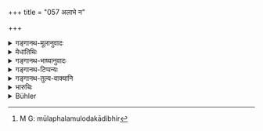 +++
title = "057 अलाभे न"

+++

<details><summary>गङ्गानथ-मूलानुवादः</summary>

He shall not be sorry at not obtaining alms; nor shall he rejoice at obtaining it; he shall have only what suffices to sustain his life, and be free from all attachment to his accessories.—(57)
</details>

<details><summary>मेधातिथिः</summary>

ईदृशे काले यदि कुतश्चिन् न लभ्यते तदा **विषादश्** चित्तपरिखेदो न ग्रहीतव्यः । लाभालाभयोर् हर्षविषादौ न ग्राह्यौ । **प्राणयात्रिकी** प्राणधारणार्था **मात्रा** परिमाणं भैक्षस्य । अनेनैतद् दर्शयति । भैक्षासंभवे प्राणयात्रा फलमुलोदकादिभिर्[^१९] अप्य् अपरिगृहीतैः कर्तव्या । **मात्रा** पात्रदण्डादि, तत्र **सङ्गः** प्रयत्नेनोपार्जनम्, ततो **विनिर्गतो** निवृत्तः । अकाम इति यावत् ॥ ६.५७ ॥


[^१९]:
     M G: mūlaphalamulodakādibhir
</details>

<details><summary>गङ्गानथ-भाष्यानुवादः</summary>

If at the stated time he should fail to obtain food, he shall not be ‘*sorry*,’ dejected in mind. He shall not allow grief or joy to overtake him at failing or succeeding to obtain food.

‘*What suffices to sustain his life*.’—This indicates the quantity of food to be begged. What this implies is that in the event of his failing to obtain alms, he shall sustain his life by such fruits, roots and water as do not belong to another person.

‘*Accessories*’— vessels, staff and so forth;—‘*attachment to these*’—*i*. *e*., making special efforts to obtain them;—from this he should he ‘*free*’; that is he shall harbour no longings.—(57)
</details>

<details><summary>गङ्गानथ-टिप्पन्यः</summary>

‘*Mātrā*’—‘Implements, vessels, staff and so forth’ (Medhātithi, Govindarāja and Kullūka);—‘portion, mouthful’ (Nārāyaṇa and Nandana).

This verse is quoted in *Aparārka*, (p. 963), which explains ‘*mātrā*’ as ‘*upakaraṇadravyam*, accessories’;—and in *Parāśaramādhava* (Ācāra, p. 563), which explains ‘*mātrā*’ etymologically as ‘*mīyante iti*’, as meaning ‘objects’; since he is free from attachment to all objects, therefore he should be neither glad at getting them nor sorry at not getting them.
</details>

<details><summary>गङ्गानथ-तुल्य-वाक्यानि</summary>

*Mahābhārata* (12.278.10).—‘He shall have only as much as would sustain
his life, and should not care for the obtaining of vessels; he should not be aggrieved when ho fails to obtain things, nor should he exult at obtaining them.’

*Vaśiṣṭha* (10-22).—‘He should not be dejected when he obtains nothing,
nor glad when he receives something. He should seek only as much as will sustain life, without caring for property.’

*Viṣṇu* (96.4).—‘If he does not get alms, he must not be sorry.’
</details>

<details><summary>भारुचिः</summary>

अर्थप्राप्त । । । म् अस्मिन्न् अपि ॥ ६.५७ ॥
</details>

<details><summary>Bühler</summary>

057	Let him not be sorry when he obtains nothing, nor rejoice when he obtains (something), let him (accept) so much only as will sustain life, let him not care about the (quality of his) utensils.
</details>
